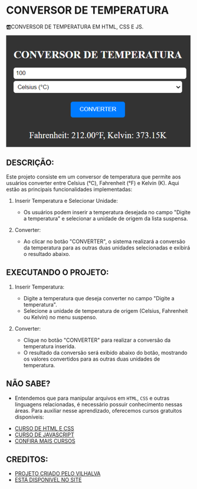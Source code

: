 # CONVERSOR DE TEMPERATURA
🆎CONVERSOR DE TEMPERATURA EM HTML, CSS E JS.

<img src="FOTO.png" align="center" width="500"> <br>

## DESCRIÇÃO:
Este projeto consiste em um conversor de temperatura que permite aos usuários converter entre Celsius (°C), Fahrenheit (°F) e Kelvin (K). Aqui estão as principais funcionalidades implementadas:

1. Inserir Temperatura e Selecionar Unidade:
   - Os usuários podem inserir a temperatura desejada no campo "Digite a temperatura" e selecionar a unidade de origem da lista suspensa.

2. Converter:
   - Ao clicar no botão "CONVERTER", o sistema realizará a conversão da temperatura para as outras duas unidades selecionadas e exibirá o resultado abaixo.

## EXECUTANDO O PROJETO:
1. Inserir Temperatura:
   - Digite a temperatura que deseja converter no campo "Digite a temperatura".
   - Selecione a unidade de temperatura de origem (Celsius, Fahrenheit ou Kelvin) no menu suspenso.

2. Converter:
   - Clique no botão "CONVERTER" para realizar a conversão da temperatura inserida.
   - O resultado da conversão será exibido abaixo do botão, mostrando os valores convertidos para as outras duas unidades de temperatura.
   
## NÃO SABE?
- Entendemos que para manipular arquivos em `HTML`, `CSS` e outras linguagens relacionadas, é necessário possuir conhecimento nessas áreas. Para auxiliar nesse aprendizado, oferecemos cursos gratuitos disponíveis:
* [CURSO DE HTML E CSS](https://github.com/VILHALVA/CURSO-DE-HTML-E-CSS)
* [CURSO DE JAVASCRIPT](https://github.com/VILHALVA/CURSO-DE-JAVASCRIPT)
* [CONFIRA MAIS CURSOS](https://github.com/VILHALVA?tab=repositories&q=+topic:CURSO)

## CREDITOS:
- [PROJETO CRIADO PELO VILHALVA](https://github.com/VILHALVA)
- [ESTÁ DISPONIVEL NO SITE](https://vilhalva.github.io/STYLER/STYLER.html)

